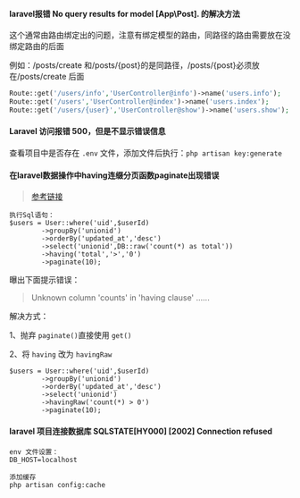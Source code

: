 #### laravel报错 No query results for model [App\Post]. 的解决方法

这个通常由路由绑定出的问题，注意有绑定模型的路由，同路径的路由需要放在没绑定路由的后面

例如：/posts/create 和/posts/{post}的是同路径，/posts/{post}必须放在/posts/create 后面

```php
Route::get('/users/info','UserController@info')->name('users.info');
Route::get('/users','UserController@index')->name('users.index');
Route::get('/users/{user}','UserController@show')->name('users.show');
```



#### Laravel 访问报错 500，但是不显示错误信息

查看项目中是否存在 `.env` 文件，添加文件后执行：`php artisan key:generate`



#### 在laravel数据操作中having连缀分页函数paginate出现错误

> [参考链接](https://segmentfault.com/q/1010000007832996/a-1020000020188157)

```
执行Sql语句：
$users = User::where('uid',$userId)
        ->groupBy('unionid')
        ->orderBy('updated_at','desc')
        ->select('unionid',DB::raw('count(*) as total'))
        ->having('total','>','0')
        ->paginate(10);
```



曝出下面提示错误：

> Unknown column 'counts' in 'having clause' ......



解决方式：

1、抛弃 `paginate()`直接使用  `get()`

2、将 `having` 改为 `havingRaw`

```
$users = User::where('uid',$userId)
        ->groupBy('unionid')
        ->orderBy('updated_at','desc')
        ->select('unionid')
        ->havingRaw('count(*) > 0')
        ->paginate(10);
```





#### laravel 项目连接数据库 SQLSTATE[HY000] [2002] Connection refused

```
env 文件设置：
DB_HOST=localhost

添加缓存
php artisan config:cache
```

